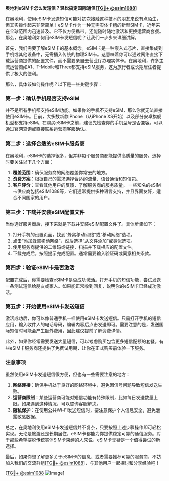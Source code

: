 **奥地利eSIM卡怎么发短信？轻松搞定国际通信[[TG💪+ @esim1088](https://t.me/s/esim1088)]**

在奥地利，使用eSIM卡发送短信可能对初次接触这种技术的朋友来说有点陌生，但其实操作起来非常简单！eSIM卡作为一种无需实体卡槽的新型SIM卡，近年来在全球范围内迅速普及。它不仅方便携带，还能随时随地激活和更换运营商套餐。那么，在奥地利如何用eSIM卡发短信呢？让我们一步步来详细讲解。

首先，我们需要了解eSIM卡的基本概念。eSIM卡是一种嵌入式芯片，直接集成到手机或其他设备中，无需插入传统的物理SIM卡。这意味着你可以通过网络直接下载运营商提供的配置文件，而不需要亲自去营业厅办理实体卡。在奥地利，许多主流运营商如A1、T-Mobile和Three都支持eSIM服务，这为旅行者或长期居住者提供了极大的便利。

那么，具体该如何操作呢？以下是一些关键步骤：

### **第一步：确认手机是否支持eSIM**
并不是所有手机都支持eSIM功能。如果你的手机不支持eSIM，那么你就无法直接使用eSIM卡。目前，大多数新款iPhone（从iPhone XS开始）以及部分安卓旗舰机型都支持eSIM。在购买eSIM卡之前，建议先检查你的手机型号是否兼容。可以通过官网查询或直接联系运营商客服确认。

### **第二步：选择合适的eSIM卡服务商**
在奥地利，eSIM卡的选择很多，但并非每个服务商都能提供高质量的服务。选择时要关注以下几个方面：
1. **覆盖范围**：确保服务商的网络覆盖你常去的地方。
2. **资费方案**：根据自己的需求选择合适的流量、语音通话和短信包。
3. **客户评价**：查看其他用户的反馈，了解服务商的服务质量。
一些知名的eSIM卡供应商包括eSIM1088等，它们通常提供多种语言支持，并且界面友好，适合不同国家的用户。

### **第三步：下载并安装eSIM配置文件**
当你选好服务商后，接下来就是下载并安装eSIM配置文件了。具体步骤如下：
1. 打开手机的设置页面，找到“蜂窝移动网络”或“移动网络”选项。
2. 点击“添加蜂窝移动网络”，然后选择“从文件添加”或类似选项。
3. 使用服务商提供的二维码或链接，扫描并下载相应的配置文件。
4. 下载完成后，按照提示完成配置。通常需要输入验证码或同意相关条款。

### **第四步：验证eSIM卡是否激活**
配置完成后，你需要检查eSIM卡是否成功激活。打开手机的短信功能，尝试发送一条测试短信给朋友或家人。如果能正常收到回复，说明你的eSIM卡已经成功激活。

### **第五步：开始使用eSIM卡发送短信**
激活成功后，你可以像普通手机一样使用eSIM卡发送短信。只需打开手机的短信应用，输入收件人的电话号码，编辑内容后点击发送即可。需要注意的是，发送国际短信时可能会产生额外费用，因此建议提前了解资费详情。

此外，如果你经常需要发送大量短信，可以考虑购买包含更多短信配额的套餐。有些eSIM卡服务商还提供了免费试用期，让你在正式购买前体验一下服务。

### **注意事项**
虽然使用eSIM卡发送短信很方便，但也有一些需要注意的地方：
1. **网络连接**：确保手机处于良好的网络环境中，避免因信号问题导致短信发送失败。
2. **运营商限制**：某些运营商可能对短信功能有特殊限制，比如每日发送数量上限。如果遇到这种情况，可以咨询客服解决。
3. **隐私保护**：在使用公共Wi-Fi发送短信时，要注意保护个人信息安全，避免泄露敏感数据。

总之，在奥地利使用eSIM卡发送短信并不复杂，只要按照上述步骤操作即可轻松实现。无论是旅游还是长期居住，eSIM卡都能为你提供稳定可靠的通信服务。对于那些希望摆脱传统实体SIM卡束缚的人来说，eSIM卡无疑是一个值得尝试的新选择。

最后，如果你想了解更多关于eSIM卡的信息，或者需要推荐可靠的服务商，不妨加入我们的交流群组[[TG💪+ @esim1088](https://t.me/s/esim1088)]，与其他用户一起探讨和分享经验吧！

[[TG💪+ @esim1088](https://t.me/s/esim1088) ![Image](https://i.postimg.cc/4NQfJmqS/Snipaste-2025-05-13-00-14-12.png)]